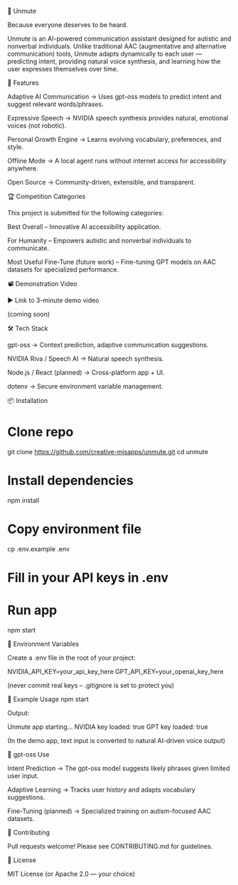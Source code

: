 🎤 Unmute

Because everyone deserves to be heard.

Unmute is an AI-powered communication assistant designed for autistic and nonverbal individuals. Unlike traditional AAC (augmentative and alternative communication) tools, Unmute adapts dynamically to each user — predicting intent, providing natural voice synthesis, and learning how the user expresses themselves over time.

🚀 Features

Adaptive AI Communication → Uses gpt-oss models to predict intent and suggest relevant words/phrases.

Expressive Speech → NVIDIA speech synthesis provides natural, emotional voices (not robotic).

Personal Growth Engine → Learns evolving vocabulary, preferences, and style.

Offline Mode → A local agent runs without internet access for accessibility anywhere.

Open Source → Community-driven, extensible, and transparent.

🏆 Competition Categories

This project is submitted for the following categories:

Best Overall – Innovative AI accessibility application.

For Humanity – Empowers autistic and nonverbal individuals to communicate.

Most Useful Fine-Tune (future work) – Fine-tuning GPT models on AAC datasets for specialized performance.

📽 Demonstration Video

▶️ Link to 3-minute demo video

(coming soon)

🛠 Tech Stack

gpt-oss → Context prediction, adaptive communication suggestions.

NVIDIA Riva / Speech AI → Natural speech synthesis.

Node.js / React (planned) → Cross-platform app + UI.

dotenv → Secure environment variable management.

📦 Installation
# Clone repo
git clone https://github.com/creative-mjsapps/unmute.git
cd unmute

# Install dependencies
npm install

# Copy environment file
cp .env.example .env
# Fill in your API keys in .env

# Run app
npm start

🔑 Environment Variables

Create a .env file in the root of your project:

NVIDIA_API_KEY=your_api_key_here
GPT_API_KEY=your_openai_key_here


(never commit real keys – .gitignore is set to protect you)

🧪 Example Usage
npm start


Output:

Unmute app starting...
NVIDIA key loaded: true
GPT key loaded: true


(In the demo app, text input is converted to natural AI-driven voice output)

🔬 gpt-oss Use

Intent Prediction → The gpt-oss model suggests likely phrases given limited user input.

Adaptive Learning → Tracks user history and adapts vocabulary suggestions.

Fine-Tuning (planned) → Specialized training on autism-focused AAC datasets.

🤝 Contributing

Pull requests welcome! Please see CONTRIBUTING.md for guidelines.

📜 License

MIT License (or Apache 2.0 — your choice)
